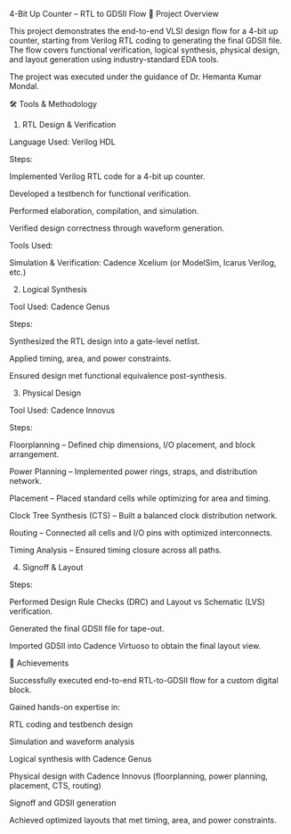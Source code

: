 4-Bit Up Counter – RTL to GDSII Flow
📌 Project Overview

This project demonstrates the end-to-end VLSI design flow for a 4-bit up counter, starting from Verilog RTL coding to generating the final GDSII file. The flow covers functional verification, logical synthesis, physical design, and layout generation using industry-standard EDA tools.

The project was executed under the guidance of Dr. Hemanta Kumar Mondal.

🛠️ Tools & Methodology
1. RTL Design & Verification

Language Used: Verilog HDL

Steps:

Implemented Verilog RTL code for a 4-bit up counter.

Developed a testbench for functional verification.

Performed elaboration, compilation, and simulation.

Verified design correctness through waveform generation.

Tools Used:

Simulation & Verification: Cadence Xcelium (or ModelSim, Icarus Verilog, etc.)

2. Logical Synthesis

Tool Used: Cadence Genus

Steps:

Synthesized the RTL design into a gate-level netlist.

Applied timing, area, and power constraints.

Ensured design met functional equivalence post-synthesis.

3. Physical Design

Tool Used: Cadence Innovus

Steps:

Floorplanning – Defined chip dimensions, I/O placement, and block arrangement.

Power Planning – Implemented power rings, straps, and distribution network.

Placement – Placed standard cells while optimizing for area and timing.

Clock Tree Synthesis (CTS) – Built a balanced clock distribution network.

Routing – Connected all cells and I/O pins with optimized interconnects.

Timing Analysis – Ensured timing closure across all paths.

4. Signoff & Layout

Steps:

Performed Design Rule Checks (DRC) and Layout vs Schematic (LVS) verification.

Generated the final GDSII file for tape-out.

Imported GDSII into Cadence Virtuoso to obtain the final layout view.

🎯 Achievements

Successfully executed end-to-end RTL-to-GDSII flow for a custom digital block.

Gained hands-on expertise in:

RTL coding and testbench design

Simulation and waveform analysis

Logical synthesis with Cadence Genus

Physical design with Cadence Innovus (floorplanning, power planning, placement, CTS, routing)

Signoff and GDSII generation

Achieved optimized layouts that met timing, area, and power constraints.
